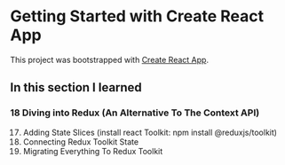 # Getting Started with Create React App

This project was bootstrapped with [Create React App](https://github.com/facebook/create-react-app).

## In this section I learned
### 18 Diving into Redux (An Alternative To The Context API)
17. Adding State Slices (install react Toolkit: npm install @reduxjs/toolkit)
18. Connecting Redux Toolkit State
19. Migrating Everything To Redux Toolkit